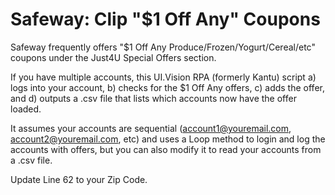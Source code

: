 # Safeway: Clip "$1 Off Any" Coupons

Safeway frequently offers "$1 Off Any Produce/Frozen/Yogurt/Cereal/etc" coupons under the Just4U Special Offers section.

If you have multiple accounts, this UI.Vision RPA (formerly Kantu) script a) logs into your account, b) checks for the $1 Off Any offers, c) adds the offer, and d) outputs a .csv file that lists which accounts now have the offer loaded.

It assumes your accounts are sequential (account1@youremail.com, account2@youremail.com, etc) and uses a Loop method to login and log the accounts with offers, but you can also modify it to read your accounts from a .csv file.

Update Line 62 to your Zip Code.
